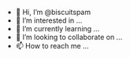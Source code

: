 - 👋 Hi, I’m @biscuitspam
- 👀 I’m interested in ...
- 🌱 I’m currently learning ...
- 💞️ I’m looking to collaborate on ...
- 📫 How to reach me ...

<!---
biscuitspam/biscuitspam is a ✨ special ✨ repository because its `README.md` (this file) appears on your GitHub profile.
You can click the Preview link to take a look at your changes.
--->
